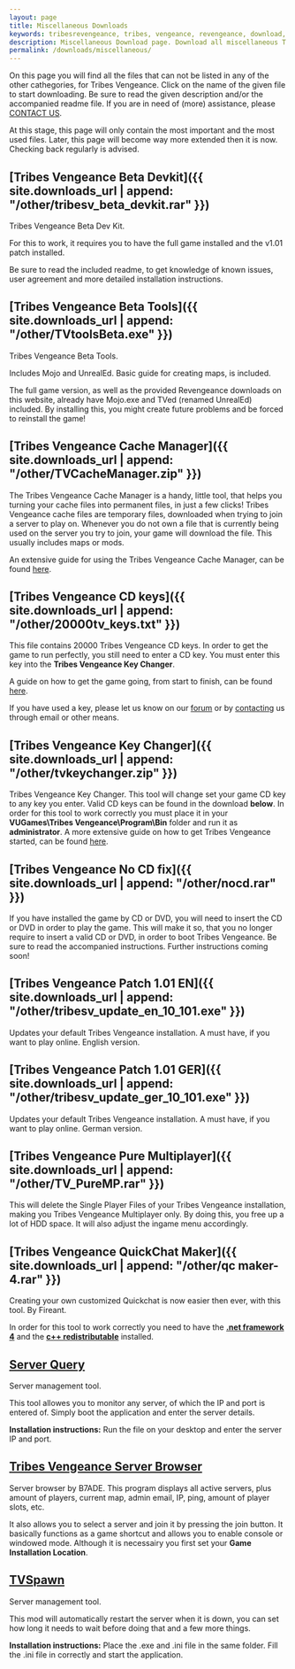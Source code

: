 ```yaml
---
layout: page
title: Miscellaneous Downloads
keywords: tribesrevengeance, tribes, vengeance, revengeance, download, misc, miscellaneous, cache, manager, qc, key, changer, patch, server, brower, launcher, tools
description: Miscellaneous Download page. Download all miscellaneous T:V files - Cache Manager, patches, noCD.exe and much more!
permalink: /downloads/miscellaneous/
---
```


On this page you will find all the files that can not be listed in any of the other cathegories, for Tribes Vengeance. Click on the name of the given file to start downloading. Be sure to read the given description and/or the accompanied readme file. If you are in need of (more) assistance, please [CONTACT US](/contact).


At this stage, this page will only contain the most important and the most used files. Later, this page will become way more extended then it is now. Checking back regularly is advised.

  
  

## [Tribes Vengeance Beta Devkit]({{ site.downloads_url | append: "/other/tribesv_beta_devkit.rar" }})

Tribes Vengeance Beta Dev Kit.

For this to work, it requires you to have the full game installed and the v1.01 patch installed.

Be sure to read the included readme, to get knowledge of known issues, user agreement and more detailed installation instructions.

## [Tribes Vengeance Beta Tools]({{ site.downloads_url | append: "/other/TVtoolsBeta.exe" }})

Tribes Vengeance Beta Tools.

Includes Mojo and UnrealEd. Basic guide for creating maps, is included.

The full game version, as well as the provided Revengeance downloads on this website, already have Mojo.exe and TVed (renamed UnrealEd) included. By installing this, you might create future problems and be forced to reinstall the game!

  
  

## [Tribes Vengeance Cache Manager]({{ site.downloads_url | append: "/other/TVCacheManager.zip" }})

The Tribes Vengeance Cache Manager is a handy, little tool, that helps you turning your cache files into permanent files, in just a few clicks! Tribes Vengeance cache files are temporary files, downloaded when trying to join a server to play on. Whenever you do not own a file that is currently being used on the server you try to join, your game will download the file. This usually includes maps or mods.

An extensive guide for using the Tribes Vengeance Cache Manager, can be found [here](/tutorials/miscellaneous/cachemanager).
  

## [Tribes Vengeance CD keys]({{ site.downloads_url | append: "/other/20000tv_keys.txt" }})

This file contains 20000 Tribes Vengeance CD keys. In order to get the game to run perfectly, you still need to enter a CD key. You must enter this key into the **Tribes Vengeance Key Changer**.

A guide on how to get the game going, from start to finish, can be found [here](/tutorials/gettingstarted/gettingstartedguide).

If you have used a key, please let us know on our [forum](/forum/index) or by [contacting](/contact) us through email or other means.

  
  

## [Tribes Vengeance Key Changer]({{ site.downloads_url | append: "/other/tvkeychanger.zip" }})

Tribes Vengeance Key Changer. This tool will change set your game CD key to any key you enter. Valid CD keys can be found in the download **below**. In order for this tool to work correctly you must place it in your **VUGames\Tribes Vengeance\Program\Bin** folder and run it as **administrator**. A more extensive guide on how to get Tribes Vengeance started, can be found [here](/tutorials/gettingstarted/gettingstartedguide).

  
  

## [Tribes Vengeance No CD fix]({{ site.downloads_url | append: "/other/nocd.rar" }})

If you have installed the game by CD or DVD, you will need to insert the CD or DVD in order to play the game. This will make it so, that you no longer require to insert a valid CD or DVD, in order to boot Tribes Vengeance. Be sure to read the accompanied instructions. Further instructions coming soon!

  
  

## [Tribes Vengeance Patch 1.01 EN]({{ site.downloads_url | append: "/other/tribesv_update_en_10_101.exe" }})

Updates your default Tribes Vengeance installation. A must have, if you want to play online. English version.

  
  

## [Tribes Vengeance Patch 1.01 GER]({{ site.downloads_url | append: "/other/tribesv_update_ger_10_101.exe" }})

Updates your default Tribes Vengeance installation. A must have, if you want to play online. German version.

  
  

## [Tribes Vengeance Pure Multiplayer]({{ site.downloads_url | append: "/other/TV_PureMP.rar" }})

This will delete the Single Player Files of your Tribes Vengeance installation, making you Tribes Vengeance Multiplayer only. By doing this, you free up a lot of HDD space. It will also adjust the ingame menu accordingly.

  
  

## [Tribes Vengeance QuickChat Maker]({{ site.downloads_url | append: "/other/qc maker-4.rar" }})

Creating your own customized Quickchat is now easier then ever, with this tool. By Fireant.

In order for this tool to work correctly you need to have the **[.net framework 4](http://www.microsoft.com/cs-cz/download/details.aspx?id=17851)** and the **[c++ redistributable](http://www.microsoft.com/en-us/download/details.aspx?id=5555)** installed.

  
  

## [Server Query](miscellaneous/ServerQuery.rar)

Server management tool.

This tool allowes you to monitor any server, of which the IP and port is entered of. Simply boot the application and enter the server details.

**Installation instructions:** Run the file on your desktop and enter the server IP and port.

  
  

## [Tribes Vengeance Server Browser](miscellaneous/TVServerBrowser.exe)

Server browser by B7ADE. This program displays all active servers, plus amount of players, current map, admin email, IP, ping, amount of player slots, etc.

It also allows you to select a server and join it by pressing the join button. It basically functions as a game shortcut and allows you to enable console or windowed mode. Although it is necessairy you first set your **Game Installation Location**.

  
  

## [TVSpawn](miscellaneous/tvspawn.zip)

Server management tool.

This mod will automatically restart the server when it is down, you can set how long it needs to wait before doing that and a few more things.

**Installation instructions:** Place the .exe and .ini file in the same folder. Fill the .ini file in correctly and start the application.
